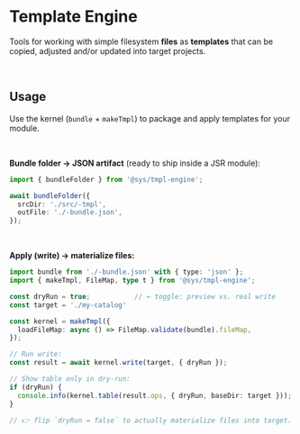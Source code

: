 # Template Engine
Tools for working with simple filesystem **files** as **templates** that can be copied, adjusted and/or updated into target projects.


<p>&nbsp;<p>

## Usage
Use the kernel (`bundle` + `makeTmpl`) to package and apply templates for your module.

<p>&nbsp;<p>

**Bundle folder → JSON artifact** (ready to ship inside a JSR module):
```ts
import { bundleFolder } from '@sys/tmpl-engine';

await bundleFolder({
  srcDir: './src/-tmpl',
  outFile: './-bundle.json',
});
```

<p>&nbsp;<p>

**Apply (write) → materialize files:**
```ts
import bundle from './-bundle.json' with { type: 'json' };
import { makeTmpl, FileMap, type t } from '@sys/tmpl-engine';

const dryRun = true;           // ← toggle: preview vs. real write
const target = './my-catalog' 

const kernel = makeTmpl({
  loadFileMap: async () => FileMap.validate(bundle).fileMap,
});

// Run write:
const result = await kernel.write(target, { dryRun });

// Show table only in dry-run:
if (dryRun) {
  console.info(kernel.table(result.ops, { dryRun, baseDir: target }));
}

// 👉 flip `dryRun = false` to actually materialize files into target.
```

<p>&nbsp;<p>
